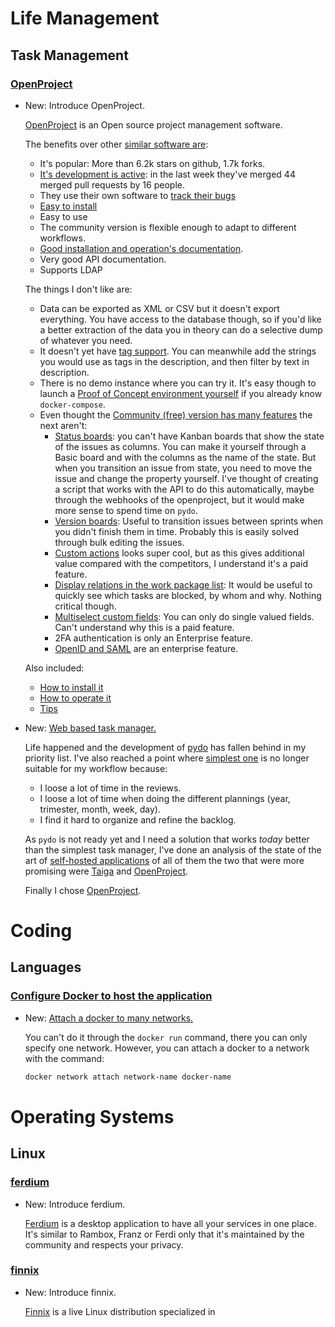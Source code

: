 # Life Management

## Task Management

### [OpenProject](roadmap_tools.md)

* New: Introduce OpenProject.

    [OpenProject](https://www.openproject.org/) is an Open source project management
    software.
    
    The benefits over other [similar software
    are](roadmap_tools.md#web-based-task-manager):
    
    * It's popular: More than 6.2k stars on github, 1.7k forks.
    * [It's development is active](https://github.com/opf/openproject/pulse): in the
        last week they've merged 44 merged pull requests by 16 people.
    * They use their own software to [track their bugs](https://community.openproject.org/projects/openproject/)
    * [Easy to install](https://github.com/opf/openproject-deploy)
    * Easy to use
    * The community version is flexible enough to adapt to different workflows.
    * [Good installation and operation's documentation](https://www.openproject.org/docs/installation-and-operations/).
    * Very good API documentation.
    * Supports LDAP
    
    The things I don't like are:
    
    * Data can be exported as XML or CSV but it doesn't export everything. You have
        access to the database though, so if you'd like a better extraction of the
        data you in theory can do a selective dump of whatever you need.
    * It doesn't yet have [tag support](https://community.openproject.org/projects/openproject/work_packages/32181/activity).
        You can meanwhile add the strings you would use as tags in the description,
        and then filter by text in description.
    * There is no demo instance where you can try it. It's easy though to launch
        a [Proof of Concept environment yourself](#proof-of-concept) if you already
        know `docker-compose`.
    * Even thought the [Community (free) version has many features](https://www.openproject.org/pricing/#features) the next aren't:
        * [Status boards](https://www.openproject.org/docs/user-guide/agile-boards/#status-board):
            you can't have Kanban boards that show the state of the issues as
            columns. You can make it yourself through a Basic board and with the
            columns as the name of the state. But when you transition an issue from
            state, you need to move the issue and change the property yourself. I've
            thought of creating a script that works with the API to do this
            automatically, maybe through the webhooks of the openproject, but it
            would make more sense to spend time on `pydo`.
        * [Version boards](https://www.openproject.org/docs/user-guide/agile-boards/#version-board):
            Useful to transition issues between sprints when you didn't finish them
            in time. Probably this is easily solved through bulk editing the issues.
        * [Custom actions](https://www.openproject.org/docs/system-admin-guide/manage-work-packages/custom-actions/)
            looks super cool, but as this gives additional value compared with the
            competitors, I understand it's a paid feature.
        * [Display relations in the work package list](https://www.openproject.org/docs/user-guide/work-packages/work-package-relations-hierarchies/#display-relations-in-work-package-list-premium-feature):
            It would be useful to quickly see which tasks are blocked, by whom and
            why. Nothing critical though.
        * [Multiselect custom fields](https://www.openproject.org/docs/system-admin-guide/custom-fields/#create-a-multi-select-custom-field-premium-feature):
            You can only do single valued fields. Can't understand why this is
            a paid feature.
        * 2FA authentication is only an Enterprise feature.
        * [OpenID and SAML](https://www.openproject.org/docs/system-admin-guide/authentication/openid-providers/)
            are an enterprise feature.
    
    Also included:
    
    * [How to install it](openproject.md#installation)
    * [How to operate it](openproject.md#operation)
    * [Tips](openproject.md#tips)

* New: [Web based task manager.](roadmap_tools.md#web-based-task-manager)

    Life happened and the development of [pydo](https://lyz-code.github.io/pydo) has
    fallen behind in my priority list. I've also reached a point where [simplest
    one](#the-simplest-task-manager) is no longer suitable for my workflow because:
    
    * I loose a lot of time in the reviews.
    * I loose a lot of time when doing the different plannings (year, trimester,
        month, week, day).
    * I find it hard to organize and refine the backlog.
    
    As `pydo` is not ready yet and I need a solution that works *today* better than
    the simplest task manager, I've done an analysis of the state of the art of
    [self-hosted applications](https://github.com/awesome-selfhosted/awesome-selfhosted#software-development---project-management)
    of all of them the two that were more promising were [Taiga](roadmap_tools.md#taiga) and
    [OpenProject](roadmap_tools.md#openproject).
    
    Finally I chose [OpenProject](openproject.md).
    

# Coding

## Languages

### [Configure Docker to host the application](docker.md)

* New: [Attach a docker to many networks.](docker.md#attach-a-docker-to-many-networks)

    You can't do it through the `docker run` command, there you can only specify one
    network. However, you can attach a docker to a network with the command:
    
    ```bash
    docker network attach network-name docker-name
    ```

# Operating Systems

## Linux

### [ferdium](ferdium.md)

* New: Introduce ferdium.

    [Ferdium](https://ferdium.org) is a desktop application to have all your
    services in one place. It's similar to Rambox, Franz or Ferdi only that it's
    maintained by the community and respects your privacy.

### [finnix](finnix.md)

* New: Introduce finnix.

    [Finnix](https://www.finnix.org/) is a live Linux distribution specialized in
